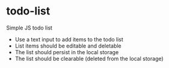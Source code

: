 # todo-list
Simple JS todo list

- Use a text input to add items to the todo list
- List items should be editable and deletable 
- The list should persist in the local storage
- The list should be clearable (deleted from the local storage)
